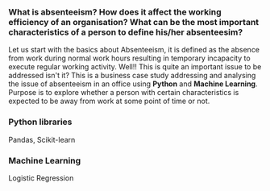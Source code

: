 ### What is absenteeism? How does it affect the working efficiency of an organisation? What can be the most important characteristics of a person to define his/her absenteesim?

Let us start with the basics about Absenteeism, it is defined as the absence from work during normal work hours resulting in temporary incapacity to execute regular working activity. Well!! This is quite an important issue to be addressed isn't it?
This is a business case study addressing and analysing the issue of absenteeism in an office using <strong>Python</strong> and <strong>Machine Learning</strong>.
Purpose is to explore whether a person with certain characteristics is expected to be away from work at some point of time or not.

### Python libraries
Pandas, Scikit-learn

### Machine Learning
Logistic Regression

